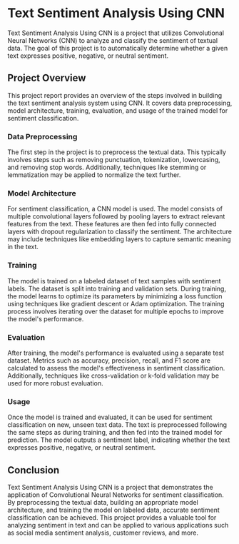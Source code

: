 # Text Sentiment Analysis Using CNN

Text Sentiment Analysis Using CNN is a project that utilizes Convolutional Neural Networks (CNN) to analyze and classify the sentiment of textual data. The goal of this project is to automatically determine whether a given text expresses positive, negative, or neutral sentiment.

## Project Overview

This project report provides an overview of the steps involved in building the text sentiment analysis system using CNN. It covers data preprocessing, model architecture, training, evaluation, and usage of the trained model for sentiment classification.

### Data Preprocessing

The first step in the project is to preprocess the textual data. This typically involves steps such as removing punctuation, tokenization, lowercasing, and removing stop words. Additionally, techniques like stemming or lemmatization may be applied to normalize the text further.

### Model Architecture

For sentiment classification, a CNN model is used. The model consists of multiple convolutional layers followed by pooling layers to extract relevant features from the text. These features are then fed into fully connected layers with dropout regularization to classify the sentiment. The architecture may include techniques like embedding layers to capture semantic meaning in the text.

### Training

The model is trained on a labeled dataset of text samples with sentiment labels. The dataset is split into training and validation sets. During training, the model learns to optimize its parameters by minimizing a loss function using techniques like gradient descent or Adam optimization. The training process involves iterating over the dataset for multiple epochs to improve the model's performance.

### Evaluation

After training, the model's performance is evaluated using a separate test dataset. Metrics such as accuracy, precision, recall, and F1 score are calculated to assess the model's effectiveness in sentiment classification. Additionally, techniques like cross-validation or k-fold validation may be used for more robust evaluation.

### Usage

Once the model is trained and evaluated, it can be used for sentiment classification on new, unseen text data. The text is preprocessed following the same steps as during training, and then fed into the trained model for prediction. The model outputs a sentiment label, indicating whether the text expresses positive, negative, or neutral sentiment.

## Conclusion

Text Sentiment Analysis Using CNN is a project that demonstrates the application of Convolutional Neural Networks for sentiment classification. By preprocessing the textual data, building an appropriate model architecture, and training the model on labeled data, accurate sentiment classification can be achieved. This project provides a valuable tool for analyzing sentiment in text and can be applied to various applications such as social media sentiment analysis, customer reviews, and more.
